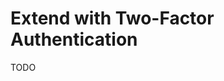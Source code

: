 # Extend with Two-Factor Authentication

<!--
# Good Examples

https://app.documenso.com/settings/security
-->

TODO
